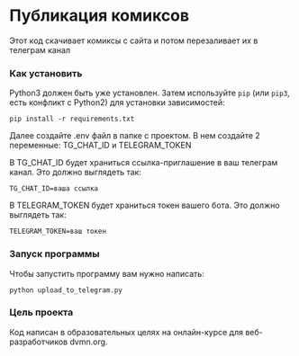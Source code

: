 # Публикация комиксов

Этот код скачивает комиксы с сайта и потом перезаливает их в телеграм канал

### Как установить

Python3 должен быть уже установлен. 
Затем используйте `pip` (или `pip3`, есть конфликт с Python2) для установки зависимостей:
```
pip install -r requirements.txt
```

Далее создайте .env файл в папке с проектом. В нем создайте 2 переменные: TG_CHAT_ID и TELEGRAM_TOKEN

В TG_CHAT_ID будет храниться ссылка-приглашение в ваш телеграм канал. Это должно выглядеть так:
```
TG_CHAT_ID=ваша ссылка
```

В TELEGRAM_TOKEN будет храниться токен вашего бота. Это должно выглядеть так:
```
TELEGRAM_TOKEN=ваш токен
```

### Запуск программы

Чтобы запустить программу вам нужно написать:
```
python upload_to_telegram.py
```

### Цель проекта
Код написан в образовательных целях на онлайн-курсе для веб-разработчиков dvmn.org.